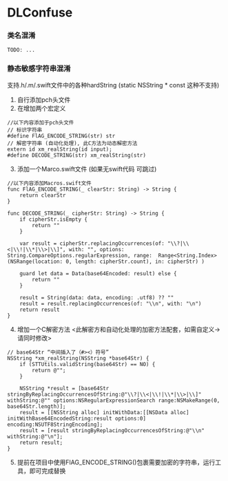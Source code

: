 # DLConfuse

### 类名混淆
    TODO: ...

### 静态敏感字符串混淆
支持.h/.m/.swift文件中的各种hardString (static NSString * const 这种不支持)

1. 自行添加pch头文件
2. 在增加两个宏定义
```
//以下内容添加于pch头文件
// 标识字符串
#define FlAG_ENCODE_STRING(str) str
// 解密字符串 (自动化处理), 此C方法为动态解密方法
extern id xm_realString(id input); 
#define DECODE_STRING(str) xm_realString(str)
```
3. 添加一个Marco.swift文件 (如果无swift代码 可跳过)
```
//以下内容添加Macros.swift文件
func FlAG_ENCODE_STRING(_ clearStr: String) -> String {
    return clearStr
}

func DECODE_STRING(_ cipherStr: String) -> String {
    if cipherStr.isEmpty {
        return ""
    }
    
    var result = cipherStr.replacingOccurrences(of: "\\?|\\<|\\!|\\*|\\>|\\]", with: "", options: String.CompareOptions.regularExpression, range:  Range<String.Index>(NSRange(location: 0, length: cipherStr.count), in: cipherStr) )
    
    guard let data = Data(base64Encoded: result) else {
        return ""
    }
    
    result = String(data: data, encoding: .utf8) ?? ""
    result = result.replacingOccurrences(of: "\\n", with: "\n")
    return result
}
```
4. 增加一个C解密方法 <此解密方和自动化处理的加密方法配套，如需自定义->请同时修改>
```
// base64Str “中间插入了（#><）符号”
NSString *xm_realString(NSString *base64Str) {
    if (STTUtils.validString(base64Str) == NO) {
        return @"";
    }
    
    NSString *result = [base64Str stringByReplacingOccurrencesOfString:@"\\?|\\<|\\!|\\*|\\>|\\]" withString:@"" options:NSRegularExpressionSearch range:NSMakeRange(0, base64Str.length)];
    result = [[NSString alloc] initWithData:[[NSData alloc] initWithBase64EncodedString:result options:0] encoding:NSUTF8StringEncoding];
    result = [result stringByReplacingOccurrencesOfString:@"\\n" withString:@"\n"];
    return result;
}
```
5. 提前在项目中使用FlAG_ENCODE_STRING()包裹需要加密的字符串，运行工具，即可完成替换
